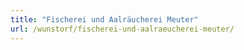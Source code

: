 ```yaml
---
title: "Fischerei und Aalräucherei Meuter"
url: /wunstorf/fischerei-und-aalraeucherei-meuter/
---
```

